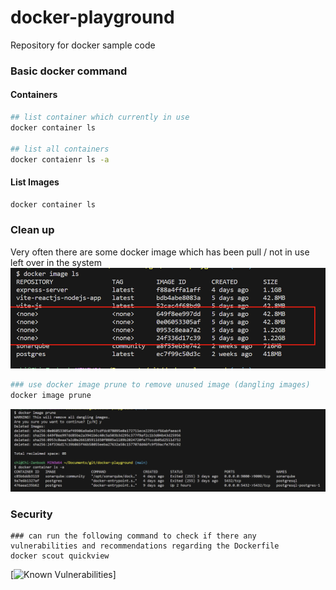 # docker-playground
Repository for docker sample code

### Basic docker command

#### Containers
```bash
## list container which currently in use
docker container ls

## list all containers
docker contaienr ls -a
```

#### List Images
```bash
docker container ls
```

### Clean up
Very often there are some docker image which has been pull / not in use  
left over in the system
![docker image ls show unused image](/img/docker-image-ls.png "docker image ls show unused image")  

```bash
### use docker image prune to remove unused image (dangling images)
docker image prune
```
![docker image prune - remove dangling image](/img/docker-remove-all-dangling-images.png "docker image prune - remove dangling image")  


### Security
```
### can run the following command to check if there any vulnerabilities and recommendations regarding the Dockerfile 
docker scout quickview
```

[![Known Vulnerabilities](https://snyk.io/test/github/sharechiwai/docker-playground/badge.svg)]